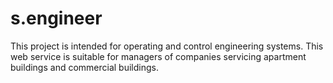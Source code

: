 # s.engineer
This project is intended for operating and control engineering systems.
This web service is suitable for managers of companies servicing apartment
buildings and commercial buildings.
